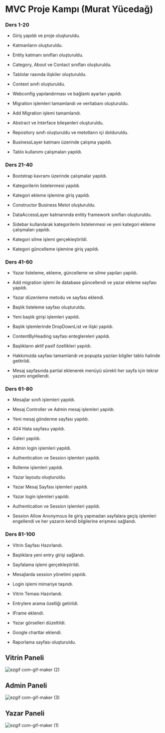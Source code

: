 # MVC Proje Kampı (Murat Yücedağ)
### Ders 1-20

-   Giriş yapıldı ve proje oluşturuldu.
-   Katmanların oluşturuldu.
-   Entity katmanı sınıfları oluşturuldu.
-   Category, About ve Contact sınıfları oluşturuldu.
-   Tablolar rasında ilişkiler oluşturuldu.
-   Context sınıfı oluşturuldu.
-   Webconfig yapılandırması ve bağlantı ayarları yapıldı.
-   Migration işlemleri tamamlandı ve veritabanı oluşturuldu.
-   Add Migration işlemi tamamlandı.
-   Abstract ve Interface bileşenleri oluşturuldu.
-   Repository sınıfı oluşturuldu ve metotların içi dolduruldu.
-   BusinessLayer katmanı üzerinde çalışma yapıldı.

-   Tablo kullanımı çalışmaları yapıldı.

### Ders 21-40

-   Bootstrap kavramı üzerinde çalışmalar yapıldı.
-   Kategorilerin listelenmesi yapıldı.
-   Kategori ekleme işlemine giriş yapıldı.
-   Constructor Business Metot oluşturuldu.

-   DataAccessLayer katmanında entity framework sınıfları oluşturuldu.

-   Sidebar kullanılarak kategorilerin listelenmesi ve yeni kategori ekleme çalışmaları yapıldı.

-   Kategori silme işlemi gerçekleştirildi.
-   Kategori güncelleme işlemine giriş yapıldı.

### Ders 41-60

-   Yazar listeleme, ekleme, güncelleme ve silme yapıları yapıldı.
-   Add migration işlemi ile database güncellendi ve yazar ekleme sayfası yapıldı.

-   Yazar düzenleme metodu ve sayfası eklendi.
-   Başlık listeleme sayfası oluşturuldu.
-   Yeni başlık girişi işlemleri yapıldı.
-   Başlık işlemlerinde DropDownList ve ilişki yapıldı.

-   ContentByHeading sayfası enteglereleri yapıldı.
-   Başlıkların aktif pasif özellikleri yapıldı.

-   Hakkımızda sayfası tamamlandı ve popupta yazılan bilgiler tablo halinde getitrildi.
-   Mesaj sayfasında partial eklenerek menüyü sürekli her sayfa için tekrar yazımı engellendi.

### Ders 61-80

-   Mesajlar sınıfı işlemleri yapıldı.
-   Mesaj Controller ve Admin mesaj işlemleri yapıldı.
-   Yeni mesaj gönderme sayfası yapıldı.

-   404 Hata sayfasu yapıldı.
-   Galeri yapıldı.

-   Admin login işlemleri yapıldı.
-   Authentication ve Session işlemleri yapıldı.
-   Rolleme işlemleri yapıldı.

-   Yazar layoutu oluşturuldu.
-   Yazar Mesaj Sayfası işlemleri yapıldı.

-   Yazar login işlemleri yapıldı.
-   Authentication ve Session işlemleri yapıldı.
-   Session Allow Anonymous ile giriş yapmadan sayfalara geçiş işlemleri engellendi ve her yazarın kendi bilgilerine erişmesi sağlandı.

### Ders 81-100

-   Vitrin Sayfası Hazırlandı.
-   Başlıklara yeni entry girişi sağlandı.

-   Sayfalama işlemi gerçekleştirildi.
-   Mesajlarda session yönetimi yapıldı.
-   Login işlemi mimariye taşındı.

-   Vitrin Teması Hazırlandı.
-   Entrylere arama özelliği getirildi.

-   IFrame eklendi.
-   Yazar görselleri düzeltildi.
-   Google chartlar eklendi.
-   Raporlama sayfası oluşturuldu.





## Vitrin Paneli

![ezgif com-gif-maker (2)](https://user-images.githubusercontent.com/80921292/196508735-76f47c6f-e9e6-40a8-afeb-b7a1a7122e55.gif)


## Admin Paneli

![ezgif com-gif-maker (3)](https://user-images.githubusercontent.com/80921292/196511451-77806333-28e1-4a81-9771-7ced43dd0550.gif)


## Yazar Paneli

![ezgif com-gif-maker (1)](https://user-images.githubusercontent.com/80921292/196506597-4cd32b5e-4d39-4b35-afd3-c6dd1fc21b13.gif)
